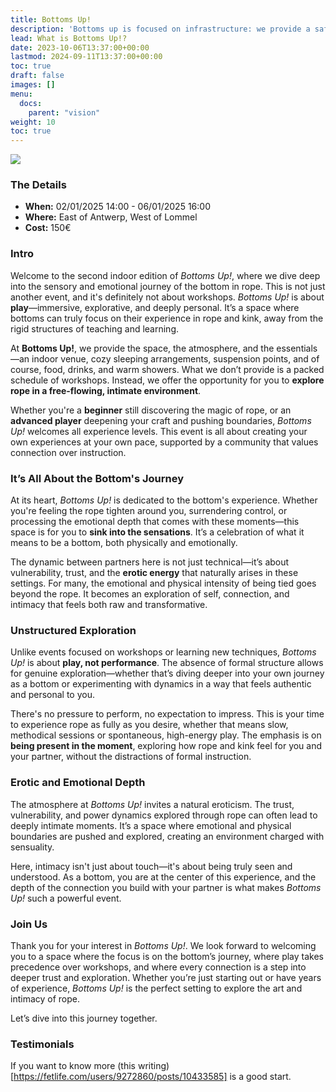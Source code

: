 ```yaml
---
title: Bottoms Up!
description: 'Bottoms up is focused on infrastructure: we provide a safe-ish space, stuff to eat and drink. Suspension points. A sound-system. Water and power, toilets and warm showers.'
lead: What is Bottoms Up!?
date: 2023-10-06T13:37:00+00:00
lastmod: 2024-09-11T13:37:00+00:00
toc: true
draft: false
images: []
menu: 
  docs:
    parent: "vision"
weight: 10
toc: true
---
```


![](/images/bannerblackbg.png)

### The Details

* **When:** 02/01/2025 14:00 - 06/01/2025 16:00 
* **Where:** East of Antwerp, West of Lommel
* **Cost:** 150€

### Intro

Welcome to the second indoor edition of _Bottoms Up!_, where we dive deep into the sensory and emotional journey of the bottom in rope. This is not just another event, and it's definitely not about workshops. _Bottoms Up!_ is about **play**—immersive, explorative, and deeply personal. It’s a space where bottoms can truly focus on their experience in rope and kink, away from the rigid structures of teaching and learning.

At **Bottoms Up!**, we provide the space, the atmosphere, and the essentials—an indoor venue, cozy sleeping arrangements, suspension points, and of course, food, drinks, and warm showers. What we don’t provide is a packed schedule of workshops. Instead, we offer the opportunity for you to **explore rope in a free-flowing, intimate environment**.

Whether you're a **beginner** still discovering the magic of rope, or an **advanced player** deepening your craft and pushing boundaries, _Bottoms Up!_ welcomes all experience levels. This event is all about creating your own experiences at your own pace, supported by a community that values connection over instruction.

### It’s All About the Bottom's Journey

At its heart, _Bottoms Up!_ is dedicated to the bottom's experience. Whether you're feeling the rope tighten around you, surrendering control, or processing the emotional depth that comes with these moments—this space is for you to **sink into the sensations**. It’s a celebration of what it means to be a bottom, both physically and emotionally.

The dynamic between partners here is not just technical—it’s about vulnerability, trust, and the **erotic energy** that naturally arises in these settings. For many, the emotional and physical intensity of being tied goes beyond the rope. It becomes an exploration of self, connection, and intimacy that feels both raw and transformative.

### Unstructured Exploration

Unlike events focused on workshops or learning new techniques, _Bottoms Up!_ is about **play, not performance**. The absence of formal structure allows for genuine exploration—whether that’s diving deeper into your own journey as a bottom or experimenting with dynamics in a way that feels authentic and personal to you.

There's no pressure to perform, no expectation to impress. This is your time to experience rope as fully as you desire, whether that means slow, methodical sessions or spontaneous, high-energy play. The emphasis is on **being present in the moment**, exploring how rope and kink feel for you and your partner, without the distractions of formal instruction.

### Erotic and Emotional Depth

The atmosphere at _Bottoms Up!_ invites a natural eroticism. The trust, vulnerability, and power dynamics explored through rope can often lead to deeply intimate moments. It’s a space where emotional and physical boundaries are pushed and explored, creating an environment charged with sensuality.

Here, intimacy isn't just about touch—it's about being truly seen and understood. As a bottom, you are at the center of this experience, and the depth of the connection you build with your partner is what makes _Bottoms Up!_ such a powerful event.

### Join Us

Thank you for your interest in _Bottoms Up!_. We look forward to welcoming you to a space where the focus is on the bottom’s journey, where play takes precedence over workshops, and where every connection is a step into deeper trust and exploration. Whether you’re just starting out or have years of experience, _Bottoms Up!_ is the perfect setting to explore the art and intimacy of rope.

Let’s dive into this journey together.

### Testimonials
If you want to know more (this writing)[https://fetlife.com/users/9272860/posts/10433585] is a good start.